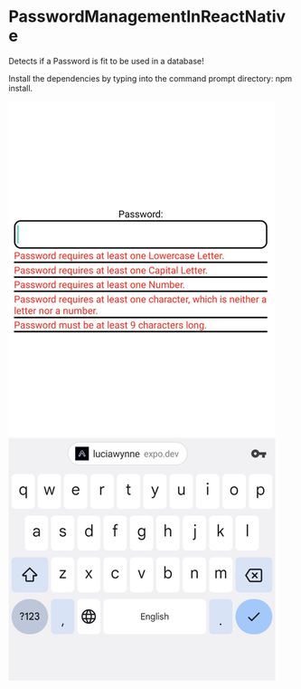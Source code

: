 # PasswordManagementInReactNative

Detects if a Password is fit to be used in a database!

Install the dependencies by typing into the command prompt directory: 
npm install.

<img src='https://raw.githubusercontent.com/LuciaWyn/PasswordManagementInReactNative/main/Screenshot_20220810-132750.png'/>
